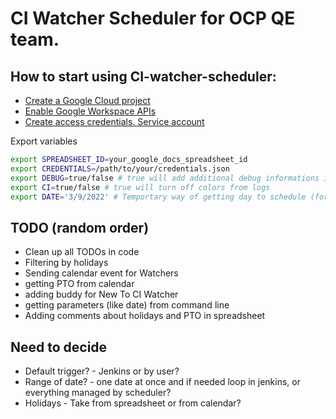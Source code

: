 # CI Watcher Scheduler for OCP QE team.

## How to start using CI-watcher-scheduler:

- [Create a Google Cloud project](https://developers.google.com/workspace/guides/create-project)
- [Enable Google Workspace APIs](https://developers.google.com/workspace/guides/enable-apis)
- [Create access credentials. Service account](https://developers.google.com/workspace/guides/create-credentials#service-account)

Export variables

```bash
export SPREADSHEET_ID=your_google_docs_spreadsheet_id
export CREDENTIALS=/path/to/your/credentials.json
export DEBUG=true/false # true will add additional debug informations in logs
export CI=true/false # true will turn off colors from logs
export DATE='3/9/2022' # Temportary way of getting day to schedule (format: M/D/YYYY)
```

## TODO (random order)
- Clean up all TODOs in code
- Filtering by holidays
- Sending calendar event for Watchers
- getting PTO from calendar
- adding buddy for New To CI Watcher
- getting parameters (like date) from command line
- Adding comments about holidays and PTO in spreadsheet

## Need to decide
- Default trigger? - Jenkins or by user?
- Range of date? - one date at once and if needed loop in jenkins, or everything managed by scheduler?
- Holidays - Take from spreadsheet or from calendar?
